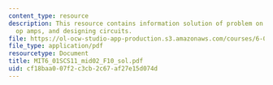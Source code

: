 ```yaml
---
content_type: resource
description: This resource contains information solution of problem on analyzing circuit,
  op amps, and designing circuits.
file: https://ol-ocw-studio-app-production.s3.amazonaws.com/courses/6-01sc-introduction-to-electrical-engineering-and-computer-science-i-spring-2011/cf18baa007f2c3cb2c67af27e15d074d_MIT6_01SCS11_mid02_F10_sol.pdf
file_type: application/pdf
resourcetype: Document
title: MIT6_01SCS11_mid02_F10_sol.pdf
uid: cf18baa0-07f2-c3cb-2c67-af27e15d074d
---
```

